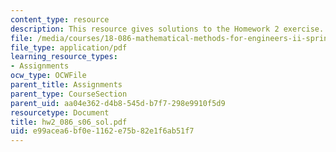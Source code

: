 ```yaml
---
content_type: resource
description: This resource gives solutions to the Homework 2 exercise.
file: /media/courses/18-086-mathematical-methods-for-engineers-ii-spring-2006/e99acea6bf0e1162e75b82e1f6ab51f7_hw2_086_s06_sol.pdf
file_type: application/pdf
learning_resource_types:
- Assignments
ocw_type: OCWFile
parent_title: Assignments
parent_type: CourseSection
parent_uid: aa04e362-d4b8-545d-b7f7-298e9910f5d9
resourcetype: Document
title: hw2_086_s06_sol.pdf
uid: e99acea6-bf0e-1162-e75b-82e1f6ab51f7
---
```

